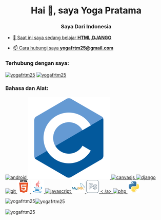 <h1 align="center">Hai 👋, saya Yoga Pratama</h1>
<h3 align="center">Saya Dari Indonesia</h3>

<a href="https://github.com/yogafrtm25" target="_blank"> 

- 🌱 Saat ini saya sedang belajar **HTML,DJANGO**

- 📫 Cara hubungi saya **yogafrtm25@gmail.com**

<h3 align="left">Terhubung dengan saya:</h3>
<p align="left">
<a href="https://instagram.com/yogafrtm25" target="blank"><img align="center" src="https://raw.githubusercontent.com/rahuldkjain/github-profile-readme-generator/master/src/images/icons/Social/instagram.svg" alt="yogafrtm25" height="30" width="40" /></a>
<a href="https://www.youtube.com/c/yogafrtm25" target="blank"><img align= "center" src="https://raw.githubusercontent.com/rahuldkjain/github-profile-readme-generator/master/src/images/icons/Social/youtube.svg" alt="yogafrtm25" height="30" width="40" /></a>
</p>

<h3 align="left">Bahasa dan Alat:</h3>
<p align="left"> <a href="https://developer.android.com" target="_blank" rel="noreferrer"> <img src="https://raw.githubusercontent.com/devicons /devicon/master/icons/android/android-original-wordmark.svg" alt="android" width="40" height="40"/> </a> <a href="https://www.cprogramming .com/" target="_blank" rel="noreferrer"> <img src="https://raw.githubusercontent.com/devicons/devicon/master/icons/c/c-original.svg" alt="c " lebar = "40" tinggi = "40"/> </a> <a href = "https://canvasjs.com" target = "_blank" rel = "noreferrer"> <img src = "https:// raw.githubusercontent.com/Hardik0307/Hardik0307/master/assets/canvasjs-charts.svg" alt="canvasjs" width="40" height="40"/> </a> <a href="https:// www.djangoproject.com/" target="_blank" rel="noreferrer"> <img src="https://cdn.worldvectorlogo.com/logos/django.svg" alt="django" width="40" height ="40"/> </a> <a href="https://git-scm.com/" target="_blank" rel="noreferrer"> <img src="https://www.vectorlogo. zona/logos/git-scm/git-scm-icon.svg" alt="git" width="40" height="40"/> </a> <a href="https://www.w3. org/html/" target="_blank" rel="noreferrer"> <img src="https://raw.githubusercontent.com/devicons/devicon/master/icons/html5/html5-original-wordmark.svg" alt ="html5" width="40" height="40"/> </a> <a href="https://www.java.com" target="_blank" rel="noreferrer"> <img src= "https://raw.githubusercontent.com/devicons/devicon/master/icons/java/java-original.svg" alt="java" width="40" height="40"/> </a> <a href="https://developer.mozilla.org/en-US/docs/Web/JavaScript" target="_blank" rel="noreferrer"> <img src="https://raw.githubusercontent.com/devicons /devicon/master/icons/javascript/javascript-original.svg" alt="javascript" width="40" height="40"/> </a> <a href="https://www.mysql.com /" target="_blank" rel="noreferrer"> <img src="https://raw.githubusercontent.com/devicons/devicon/master/icons/mysql/mysql-original-wordmark.svg" alt="mysql" width="40" height="40"/> </a> <a href="https://www.photoshop.com/en" target="_blank" rel="noreferrer" > <img src="https://raw.githubusercontent.com/devicons/devicon/master/icons/photoshop/photoshop-line.svg" alt="photoshop" width="40" height="40"/> < /a> <a href="https://www.php.net" target="_blank" rel="noreferrer"> <img src="https://raw.githubusercontent.com/devicons/devicon/master/ ikon/php/php-original.svg" alt="php" width="40" height="40"/> </a> <a href="https://www.python.org" target="_blank " rel="noreferrer"> <img src="https://raw.githubusercontent.com/devicons/devicon/master/icons/python/python-original.svg" alt="python" width="40" height= "40"/> </a> </p>

<p><img align="left" src="https://github-readme-stats.vercel.app/api/top-langs?username=yogafrtm25&show_icons=true&locale=en&layout=compact" alt="yogafrtm25" /> </p>

<p> <img align="center" src="https://github-readme-stats.vercel.app/api?username=yogafrtm25&show_icons=true&locale=en" alt="yogafrtm25" /> </p>

<p><img align="center" src="https://github-readme-streak-stats.herokuapp.com/?user=yogafrtm25&" alt="yogafrtm25" /></p>
